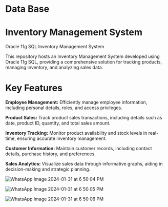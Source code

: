 # Data Base
# Inventory Management System


Oracle 11g SQL Inventory Management System

This repository hosts an Inventory Management System developed using Oracle 11g SQL, providing a comprehensive solution for tracking products, managing inventory, and analyzing sales data.

# Key Features

**Employee Management:** Efficiently manage employee information, including personal details, roles, and access privileges.

**Product Sales:** Track product sales transactions, including details such as date, product ID, quantity, and total sales amount.

**Inventory Tracking:** Monitor product availability and stock levels in real-time, ensuring accurate inventory management.

**Customer Information:** Maintain customer records, including contact details, purchase history, and preferences.

**Sales Analytics:** Visualize sales data through informative graphs, aiding in decision-making and strategic planning.

 
![WhatsApp Image 2024-01-31 at 6 50 04 PM](https://github.com/f219095/Data-Base/assets/92564229/2bda24d4-eb54-447c-879e-008b5f125b8d)

![WhatsApp Image 2024-01-31 at 6 50 05 PM](https://github.com/f219095/Data-Base/assets/92564229/f32c56ec-5813-48be-9e42-880df1dbe114)

![WhatsApp Image 2024-01-31 at 6 50 06 PM](https://github.com/f219095/Data-Base/assets/92564229/70d48b7c-8392-45c8-ba54-4c952551f63b)
